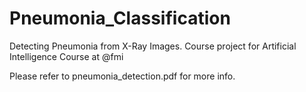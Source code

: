 # Pneumonia_Classification
Detecting Pneumonia from X-Ray Images. Course project for Artificial Intelligence Course at @fmi

Please refer to pneumonia_detection.pdf for more info.

